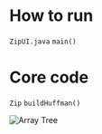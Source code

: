 # How to run
`ZipUI.java` `main()`

# Core code
`Zip` `buildHuffman()`

![Array Tree](https://fanjingdandata-structure.png)

